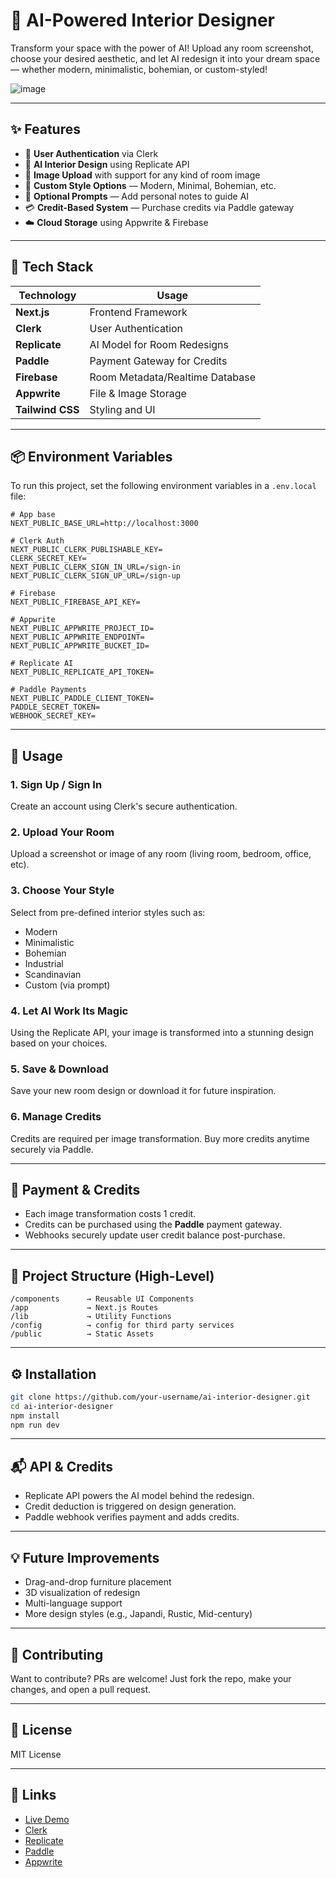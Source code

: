 
# 🏡 AI-Powered Interior Designer

Transform your space with the power of AI! Upload any room screenshot, choose your desired aesthetic, and let AI redesign it into your dream space — whether modern, minimalistic, bohemian, or custom-styled!

![image](https://github.com/user-attachments/assets/e6b809c9-f179-48c2-8b66-9ca7f0e4fdb8)

---

## ✨ Features

- 🔐 **User Authentication** via Clerk
- 🧠 **AI Interior Design** using Replicate API
- 📸 **Image Upload** with support for any kind of room image
- 🎨 **Custom Style Options** — Modern, Minimal, Bohemian, etc.
- 💬 **Optional Prompts** — Add personal notes to guide AI
- 💳 **Credit-Based System** — Purchase credits via Paddle gateway
- ☁️ **Cloud Storage** using Appwrite & Firebase

---

## 🚀 Tech Stack

| Technology     | Usage                            |
|----------------|----------------------------------|
| **Next.js**    | Frontend Framework               |
| **Clerk**      | User Authentication              |
| **Replicate**  | AI Model for Room Redesigns      |
| **Paddle**     | Payment Gateway for Credits      |
| **Firebase**   | Room Metadata/Realtime Database  |
| **Appwrite**   | File & Image Storage             |
| **Tailwind CSS**| Styling and UI                  |

---

## 📦 Environment Variables

To run this project, set the following environment variables in a `.env.local` file:

```env
# App base
NEXT_PUBLIC_BASE_URL=http://localhost:3000

# Clerk Auth
NEXT_PUBLIC_CLERK_PUBLISHABLE_KEY=
CLERK_SECRET_KEY=
NEXT_PUBLIC_CLERK_SIGN_IN_URL=/sign-in
NEXT_PUBLIC_CLERK_SIGN_UP_URL=/sign-up

# Firebase
NEXT_PUBLIC_FIREBASE_API_KEY=

# Appwrite
NEXT_PUBLIC_APPWRITE_PROJECT_ID=
NEXT_PUBLIC_APPWRITE_ENDPOINT=
NEXT_PUBLIC_APPWRITE_BUCKET_ID=

# Replicate AI
NEXT_PUBLIC_REPLICATE_API_TOKEN=

# Paddle Payments
NEXT_PUBLIC_PADDLE_CLIENT_TOKEN=
PADDLE_SECRET_TOKEN=
WEBHOOK_SECRET_KEY=
```

---

## 🧪 Usage

### 1. Sign Up / Sign In
Create an account using Clerk's secure authentication.

### 2. Upload Your Room
Upload a screenshot or image of any room (living room, bedroom, office, etc).

### 3. Choose Your Style
Select from pre-defined interior styles such as:
- Modern
- Minimalistic
- Bohemian
- Industrial
- Scandinavian
- Custom (via prompt)

### 4. Let AI Work Its Magic
Using the Replicate API, your image is transformed into a stunning design based on your choices.

### 5. Save & Download
Save your new room design or download it for future inspiration.

### 6. Manage Credits
Credits are required per image transformation. Buy more credits anytime securely via Paddle.

---

## 🛒 Payment & Credits

- Each image transformation costs 1 credit.
- Credits can be purchased using the **Paddle** payment gateway.
- Webhooks securely update user credit balance post-purchase.

---

## 📁 Project Structure (High-Level)

```
/components      → Reusable UI Components  
/app             → Next.js Routes  
/lib             → Utility Functions  
/config          → config for third party services  
/public          → Static Assets  
```

---

## ⚙️ Installation

```bash
git clone https://github.com/your-username/ai-interior-designer.git
cd ai-interior-designer
npm install
npm run dev
```

---

## 📬 API & Credits

- Replicate API powers the AI model behind the redesign.
- Credit deduction is triggered on design generation.
- Paddle webhook verifies payment and adds credits.

---

## 💡 Future Improvements

- Drag-and-drop furniture placement
- 3D visualization of redesign
- Multi-language support
- More design styles (e.g., Japandi, Rustic, Mid-century)

---

## 🙌 Contributing

Want to contribute? PRs are welcome! Just fork the repo, make your changes, and open a pull request.

---

## 📜 License

MIT License

---

## 🔗 Links

- [Live Demo](https://vizio-room-designer.vercel.app/)
- [Clerk](https://clerk.dev)
- [Replicate](https://replicate.com)
- [Paddle](https://paddle.com)
- [Appwrite](https://appwrite.io)
